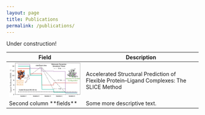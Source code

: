 ```yaml
---
layout: page
title: Publications
permalink: /publications/
---
```


Under construction!

<table>

<colgroup>
<col width="40%" />
<col width="60%" />
</colgroup>
<thead>
<tr class="header">
<th>Field</th>
<th>Description</th>
</tr>
</thead>
<tbody>
<tr>
<td markdown="span" valign="top"><img src="/images/slice.gif"></td>
<td valign="middle">Accelerated Structural Prediction of Flexible Protein–Ligand Complexes: The SLICE Method</td>
</tr>
<tr>
<td markdown="span">Second column **fields**</td>
<td markdown="span">Some more descriptive text.
</td>
</tr>
</tbody>
</table>
